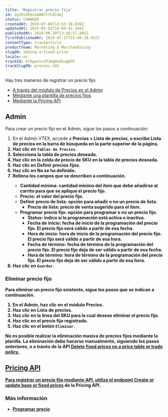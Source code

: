 ```yaml
---
title: 'Registrar precio fijo'
id: 3g39iXkQza4AW7C7L814mj
status: CHANGED
createdAt: 2019-07-04T13:53:38.630Z
updatedAt: 2025-05-01T16:09:41.194Z
publishedAt: 2024-08-20T13:48:57.885Z
firstPublishedAt: 2019-07-17T19:46:38.452Z
contentType: trackArticle
productTeam: Marketing & Merchandising
slugEN: adding-a-fixed-price
locale: es
trackId: 6f8pwCns3PJHqMvQSugNfP
trackSlugEN: precios-101
---
```


Hay tres maneras de registrar un precio fijo:

- [A través del módulo de Precios en el Admin](#admin)
- [Mediante una plantilla de precios fijos](https://help.vtex.com/pt/tracks/precos-101--6f8pwCns3PJHqMvQSugNfP/5lV5s54lQ69zPXxngbpI5D)
- [Mediante la Pricing API](#pricing-api)

## Admin 

Para crear un precio fijo en el Admin, sigue los pasos a continuación:

<ol>
    <li>En el Admin VTEX, accede a <strong>Precios &gt; Lista de precios<strong>, o escribe <strong>Lista de precios<strong> en la barra de búsqueda en la parte superior de la página.</li>
    <li>Haz clic en <code>Tablas de Precios</code>.</li>
    <li>Selecciona la tabla de precios deseada.</li>
    <li>Haz clic en la celda de precio de SKU en la tabla de precios deseada.</li>
    <li>Haz clic en <strong>Definir precios fijos</strong>.</li>
    <li>Haz clic en <strong>No se ha definido</strong>.</li>
    <li>Rellena los campos que se describen a continuación.</li>
    <ul>
        <li><strong>Cantidad mínima:</strong> cantidad mínima del ítem que debe añadirse al carrito para que se aplique el precio fijo.</li>
        <li><strong>Precio:</strong> el valor del precio fijo.</li>
        <li><strong>Definir precio de lista:</strong> opción para añadir <i class="fas fa-toggle-on"></i> o no <i class="fas fa-toggle-off"></i> un precio de lista.
            <ul>
                <li><strong>Precio de lista:</strong> precio de venta sugerido para el ítem.</li>
            </ul>
        </li>
        <li><strong>Programar precio fijo:</strong> opción para programar <i class="fas fa-toggle-on"></i> o no <i class="fas fa-toggle-off"></i> un precio fijo.
            <ul>
                <li><strong>Status:</strong> indica si la programación está activa o inactiva.</li>
                <li><strong>Fecha de inicio:</strong> fecha de inicio de la programación del precio fijo. El precio fijo será válido a partir de esa fecha.</li>
                <li><strong>Hora de inicio:</strong> hora de inicio de la programación del precio fijo. El precio fijo será válido a partir de esa hora.</li>
                <li><strong>Fecha de término:</strong> fecha de término de la programación del precio fijo. El precio fijo deja de ser válido a partir de esa fecha.</li>
                <li><strong>Hora de término:</strong> hora de término de la programación del precio fijo. El precio fijo deja de ser válido a partir de esa hora.</li>
            </ul>
        </li>
    </ul>
    <li>Haz clic en <code>Guardar</code>.</li>
</ol>

### Eliminar precio fijo
Para eliminar un precio fijo existente, sigue los pasos que se indican a continuación.

1. En el Admin, haz clic en el módulo **Precios**.
2. Haz clic en **Lista de precios**.
3. Haz clic en la línea del SKU para la cual deseas eliminar el precio fijo.
4. Haz clic en el precio fijo registrado.
5. Haz clic en el botón `Eliminar`.

<div class = "alert alert-info">
No es posible realizar la eliminación masiva de precios fijos mediante la planilla. La eliminación debe hacerse manualmente, siguiendo los pasos anteriores, o a través de la API <a href="https://developers.vtex.com/docs/api-reference/pricing-api#delete-/pricing/prices/-itemId-/fixed/-priceTableId-">Delete fixed prices on a price table or trade policy.
</div>

## Pricing API
Para registrar un precio fijo mediante API, utiliza el endpoint [Create or update base or fixed prices](https://developers.vtex.com/docs/api-reference/pricing-api#put-/pricing/prices/-itemId-) de la Pricing API.

### Más información
* [Programar precio](https://help.vtex.com/es/tutorial/programar-precio--4vVha6TGzYkguWuMOqCcCk)

